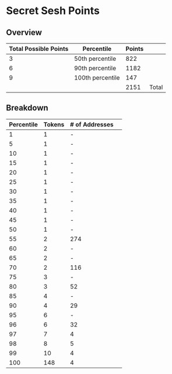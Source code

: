 # Secret Sesh Points
## Overview
| Total Possible Points | Percentile  | Points |       |
|-----------------------|-------------|--------|-------|
| 3                     |  50th percentile     | 822  |       |
| 6                     |  90th percentile     | 1182 |       |
| 9                     |  100th percentile    | 147  |       |
|                       |             | 2151 | Total  |
## Breakdown
| Percentile            | Tokens         | # of Addresses |       |
|-----------------------|----------------|-------|-------|
| 1                     |  1             | -     |       |
| 5                     |  1    | -      |       |
| 10                    |  1    | -      |       |
| 15                    |  1    | -      |       |
| 20                    |  1    | -      |       |
| 25                    |  1    | -      |       |
| 30                    |  1    | -      |       |
| 35                    |  1    | -      |       |
| 40                    |  1    | -      |       |
| 45                    |  1    | -      |       |
| 50                    |  1    | -      |       |
| 55                    |  2    | 274    |       |
| 60                    |  2    | -      |       |
| 65                    |  2    | -      |       |
| 70                    |  2    | 116    |       |
| 75                    |  3    | -      |       |
| 80                    |  3    | 52     |       |
| 85                    |  4    | -      |       |
| 90                    |  4    | 29     |       |
| 95                    |  6    | -      |       |
| 96                    |  6    | 32     |       |
| 97                    |  7    | 4      |       |
| 98                    |  8    | 5      |       |
| 99                    |  10   | 4      |       |
| 100                   |  148  | 4      |  
